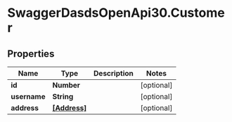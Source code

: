 # SwaggerDasdsOpenApi30.Customer

## Properties
Name | Type | Description | Notes
------------ | ------------- | ------------- | -------------
**id** | **Number** |  | [optional] 
**username** | **String** |  | [optional] 
**address** | [**[Address]**](Address.md) |  | [optional] 
